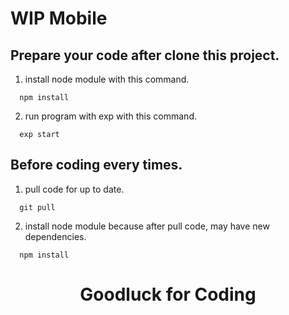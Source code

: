 # WIP Mobile
## Prepare your code after clone this project.
1. install node module with this command.
```
  npm install
```
2. run program with exp with this command.
```
  exp start
```

## Before coding every times.
1. pull code for up to date.
```
  git pull
```
2. install node module because after pull code, may have new dependencies.
```
  npm install
```

<h1 style="text-align:center">Goodluck for Coding</h1>